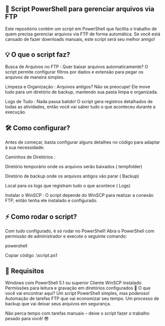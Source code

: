 ## 🚀 Script PowerShell para gerenciar arquivos via FTP


Este repositório contém um script em PowerShell que facilita o trabalho de quem precisa gerenciar arquivos via FTP de forma automática. Se você está cansado de fazer downloads manuais, este script será seu melhor amigo!

## 💡 O que o script faz?
Busca de Arquivos no FTP :
Quer baixar arquivos automaticamente? O script permite configurar filtros por dados e extensão para pegar os arquivos de maneira simples.

Limpeza e Organização :
Arquivos antigos? Não se preocupe! Ele move tudo para um diretório de backup, mantendo sua pasta limpa e organizada.

Logs de Tudo :
Nada passa batido! O script gera registros detalhados de todas as atividades, então você vai saber tudo o que aconteceu durante a execução.

## 🛠️ Como configurar?
Antes de começar, basta configurar alguns detalhes no código para adaptar à sua necessidade:

Caminhos de Diretórios :

Diretório temporário onde os arquivos serão baixados ( tempfolder)

Diretório de backup onde os arquivos antigos vão parar ( Backup)

Local para os logs que registram tudo o que acontece ( Logs)

Instalar o WinSCP :
O script depende do WinSCP para realizar a conexão FTP, então tenha ele instalado e configurado. 

## ⚡ Como rodar o script?
Com tudo configurado, é só rodar no PowerShell! Abra o PowerShell com permissão de administrador e execute o seguinte comando:

powershell

Copiar código
.\script.ps1  

## 🌟 Requisitos
Windows com PowerShell 5.1 ou superior
Cliente WinSCP instalado
Permissões para leitura e gravação em diretórios configurados
💬 O que você vai encontrar aqui?
Um script PowerShell simples, mas poderoso!
Automação de tarefas FTP que vai economizar seu tempo.
Um processo de backup que vai deixar seus arquivos em segurança.

Não perca tempo com tarefas manuais – deixe o script fazer o trabalho pesado para você! 😎
